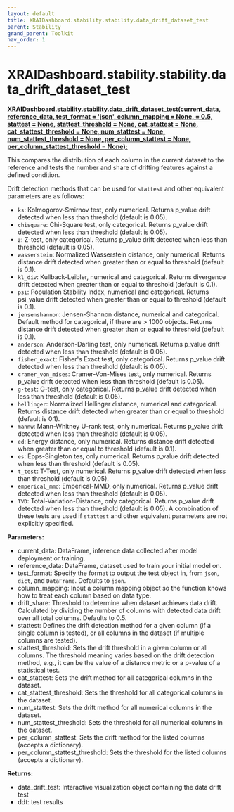 ```yaml
---
layout: default
title: XRAIDashboard.stability.stability.data_drift_dataset_test
parent: Stability
grand_parent: Toolkit
nav_order: 1
---
```


# XRAIDashboard.stability.stability.data_drift_dataset_test
**[XRAIDashboard.stability.stability.data_drift_dataset_test(current_data, reference_data, test_format = 'json', column_mapping = None, = 0.5, stattest = None, stattest_threshold = None, cat_stattest = None, cat_stattest_threshold = None, num_stattest = None, num_stattest_threshold = None, per_column_stattest = None, per_column_stattest_threshold = None):](https://github.com/gaberamolete/XRAIDashboard/blob/main/stability/stability.py)**


This compares the distribution of each column in the current dataset to the reference and tests the number and share of drifting features against a defined condition.
    
Drift detection methods that can be used for `stattest` and other equivalent parameters are as follows:
- `ks`: Kolmogorov-Smirnov test, only numerical. Returns p_value drift detected when less than threshold (default is 0.05).
- `chisquare`: Chi-Square test, only categorical. Returns p_value drift detected when less than threshold (default is 0.05).
- `z`: Z-test, only categorical. Returns p_value drift detected when less than threshold (default is 0.05).
- `wasserstein`: Normalized Wasserstein distance, only numerical. Returns distance drift detected when greater than or equal to threshold (default is 0.1).
- `kl_div`: Kullback-Leibler, numerical and categorical. Returns divergence drift detected when greater than or equal to threshold (default is 0.1).
- `psi`: Population Stability Index, numerical and categorical. Returns psi_value drift detected when greater than or equal to threshold (default is 0.1).
- `jensenshannon`: Jensen-Shannon distance, numerical and categorical. Default method for categorical, if there are > 1000 objects. Returns distance drift detected when greater than or equal to threshold (default is 0.1).
- `anderson`: Anderson-Darling test, only numerical. Returns p_value drift detected when less than threshold (default is 0.05).
- `fisher_exact`: Fisher's Exact test, only categorical. Returns p_value drift detected when less than threshold (default is 0.05).
- `cramer_von_mises`: Cramer-Von-Mises test, only numerical. Returns p_value drift detected when less than threshold (default is 0.05).
- `g-test`: G-test, only categorical. Returns p_value drift detected when less than threshold (default is 0.05).
- `hellinger`: Normalized Hellinger distance, numerical and categorical. Returns distance drift detected when greater than or equal to threshold (default is 0.1).
- `mannw`: Mann-Whitney U-rank test, only numerical. Returns p_value drift detected when less than threshold (default is 0.05).
- `ed`: Energy distance, only numerical. Returns distance drift detected when greater than or equal to threshold (default is 0.1).
- `es`: Epps-Singleton tes, only numerical. Returns p_value drift detected when less than threshold (default is 0.05).
- `t_test`: T-Test, only numerical. Returns p_value drift detected when less than threshold (default is 0.05).
- `emperical_mmd`: Emperical-MMD, only numerical. Returns p_value drift detected when less than threshold (default is 0.05).
- `TVD`: Total-Variation-Distance, only categorical. Returns p_value drift detected when less than threshold (default is 0.05).
A combination of these tests are used if `stattest` and other equivalent parameters are not explicitly specified.


**Parameters:**
- current_data: DataFrame, inference data collected after model deployment or training.
- reference_data: DataFrame, dataset used to train your initial model on.
- test_format: Specify the format to output the test object in, from `json`, `dict`, and `DataFrame`. Defaults to `json`.
- column_mapping: Input a column mapping object so the function knows how to treat each column based on data type.
- drift_share: Threshold to determine when dataset achieves data drift. Calculated by dividing the number of columns with detected data drift over all total columns. Defaults to 0.5.
- stattest: Defines the drift detection method for a given column (if a single column is tested), or all columns in the dataset (if multiple columns are tested).
- stattest_threshold: Sets the drift threshold in a given column or all columns. The threshold meaning varies based on the drift detection method, e.g., it can be the value of a distance metric or a p-value of a statistical test.
- cat_stattest: Sets the drift method for all categorical columns in the dataset.
- cat_stattest_threshold: Sets the threshold for all categorical columns in the dataset.
- num_stattest: Sets the drift method for all numerical columns in the dataset.
- num_stattest_threshold: Sets the threshold for all numerical columns in the dataset.
- per_column_stattest: Sets the drift method for the listed columns (accepts a dictionary).
- per_column_stattest_threshold: Sets the threshold for the listed columns (accepts a dictionary).

**Returns:**
- data_drift_test: Interactive visualization object containing the data drift test
- ddt: test results